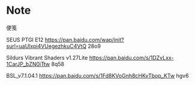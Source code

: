 # Note
便笺


SEUS PTGI E12
https://pan.baidu.com/wap/init?surl=uaUlxpi4VUegezhkuC4VtQ
28o9

Sildurs Vibrant Shaders v1.27Lite
https://pan.baidu.com/s/1DZvLxx-1CarJP_bZN0iTtw 
8q58

BSL_v7.1.04.1
https://pan.baidu.com/s/1Fd8KVoGnh8cHKvTbop_KTw 
hgv6 ​
